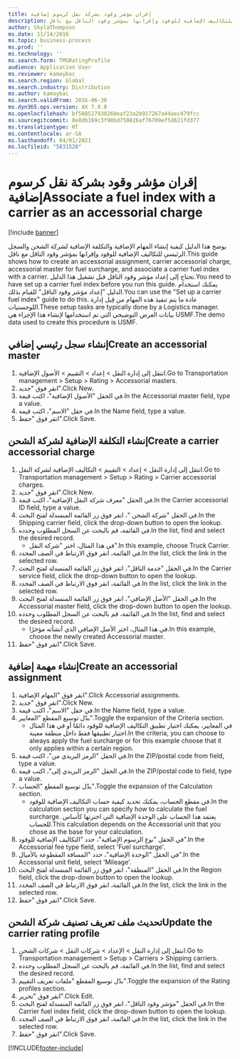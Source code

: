 ```yaml
---
title: إقران مؤشر وقود بشركة نقل كرسوم إضافية
description: يوضح هذا الدليل كيفية إنشاء المهام الإضافية والتكلفة الإضافية لشركة الشحن‬ والسجل الرئيسي للتكاليف الإضافية للوقود‬ وإقرانها بمؤشر وقود الناقل‬ مع ناقل.
author: ShylaThompson
ms.date: 11/14/2016
ms.topic: business-process
ms.prod: ''
ms.technology: ''
ms.search.form: TMSRatingProfile
audience: Application User
ms.reviewer: kamaybac
ms.search.region: Global
ms.search.industry: Distribution
ms.author: kamaybac
ms.search.validFrom: 2016-06-30
ms.dyn365.ops.version: AX 7.0.0
ms.openlocfilehash: bf588517930260eaf23a2b917267a44aec479fcc
ms.sourcegitcommit: 0e8db169c3f90bd750826af76709ef5d621fd377
ms.translationtype: HT
ms.contentlocale: ar-SA
ms.lasthandoff: 04/01/2021
ms.locfileid: "5831520"
---
```

# <a name="associate-a-fuel-index-with-a-carrier-as-an-accessorial-charge"></a><span data-ttu-id="1bc13-103">إقران مؤشر وقود بشركة نقل كرسوم إضافية</span><span class="sxs-lookup"><span data-stu-id="1bc13-103">Associate a fuel index with a carrier as an accessorial charge</span></span>

[!include [banner](../../includes/banner.md)]

<span data-ttu-id="1bc13-104">يوضح هذا الدليل كيفية إنشاء المهام الإضافية والتكلفة الإضافية لشركة الشحن‬ والسجل الرئيسي للتكاليف الإضافية للوقود‬ وإقرانها بمؤشر وقود الناقل‬ مع ناقل.</span><span class="sxs-lookup"><span data-stu-id="1bc13-104">This guide shows how to create an accessorial assignment, carrier accessorial charge, accessorial master for fuel surcharge, and associate a carrier fuel index with a carrier.</span></span> <span data-ttu-id="1bc13-105">تحتاج إلى إعداد مؤشر وقود الناقل قبل تشغيل هذا الدليل.</span><span class="sxs-lookup"><span data-stu-id="1bc13-105">You need to have set up a carrier fuel index before you run this guide.</span></span> <span data-ttu-id="1bc13-106">يمكنك استخدام الدليل "إعداد مؤشر وقود الناقل‬‬" للقيام بذلك.</span><span class="sxs-lookup"><span data-stu-id="1bc13-106">You can use the "Set up a carrier fuel index" guide to do this.</span></span> <span data-ttu-id="1bc13-107">عادة ما يتم تنفيذ هذه المهام من قِبل إدارة اللوجستيات‬.</span><span class="sxs-lookup"><span data-stu-id="1bc13-107">These setup tasks are typically done by a Logistics manager.</span></span> <span data-ttu-id="1bc13-108">بيانات العرض التوضيحي التي تم استخدامها لإنشاء هذا الإجراء هي USMF.</span><span class="sxs-lookup"><span data-stu-id="1bc13-108">The demo data used to create this procedure is USMF.</span></span>


## <a name="create-an-accessorial-master"></a><span data-ttu-id="1bc13-109">إنشاء سجل رئيسي إضافي</span><span class="sxs-lookup"><span data-stu-id="1bc13-109">Create an accessorial master</span></span>
1. <span data-ttu-id="1bc13-110">انتقل إلى إدارة النقل > إعداد > التقييم‬ > الأصول الإضافية.</span><span class="sxs-lookup"><span data-stu-id="1bc13-110">Go to Transportation management > Setup > Rating > Accessorial masters.</span></span>
2. <span data-ttu-id="1bc13-111">انقر فوق "جديد".</span><span class="sxs-lookup"><span data-stu-id="1bc13-111">Click New.</span></span>
3. <span data-ttu-id="1bc13-112">في الحقل "الأصول الإضافية‬"، اكتب قيمة.</span><span class="sxs-lookup"><span data-stu-id="1bc13-112">In the Accessorial master field, type a value.</span></span>
4. <span data-ttu-id="1bc13-113">في حقل "الاسم"، اكتب قيمة.</span><span class="sxs-lookup"><span data-stu-id="1bc13-113">In the Name field, type a value.</span></span>
5. <span data-ttu-id="1bc13-114">انقر فوق "حفظ".</span><span class="sxs-lookup"><span data-stu-id="1bc13-114">Click Save.</span></span>

## <a name="create-a-carrier-accessorial-charge"></a><span data-ttu-id="1bc13-115">إنشاء التكلفة الإضافية لشركة الشحن</span><span class="sxs-lookup"><span data-stu-id="1bc13-115">Create a carrier accessorial charge</span></span>
1. <span data-ttu-id="1bc13-116">انتقل إلى إدارة النقل > إعداد > التقييم‬ > التكاليف الإضافية لشركة النقل‬.</span><span class="sxs-lookup"><span data-stu-id="1bc13-116">Go to Transportation management > Setup > Rating > Carrier accessorial charges.</span></span>
2. <span data-ttu-id="1bc13-117">انقر فوق "جديد".</span><span class="sxs-lookup"><span data-stu-id="1bc13-117">Click New.</span></span>
3. <span data-ttu-id="1bc13-118">في الحقل "معرف شركة النقل الإضافية‬"، اكتب قيمة.</span><span class="sxs-lookup"><span data-stu-id="1bc13-118">In the Carrier accessorial ID field, type a value.</span></span>
4. <span data-ttu-id="1bc13-119">في الحقل "شركة الشحن "، انقر فوق زر القائمة المنسدلة لفتح البحث.</span><span class="sxs-lookup"><span data-stu-id="1bc13-119">In the Shipping carrier field, click the drop-down button to open the lookup.</span></span>
5. <span data-ttu-id="1bc13-120">في القائمة، قم بالبحث عن السجل المطلوب وحدده.</span><span class="sxs-lookup"><span data-stu-id="1bc13-120">In the list, find and select the desired record.</span></span>
    * <span data-ttu-id="1bc13-121">في هذا المثال، اختر "شركة النقل".</span><span class="sxs-lookup"><span data-stu-id="1bc13-121">In this example, choose Truck Carrier.</span></span>  
6. <span data-ttu-id="1bc13-122">في القائمة، انقر فوق الارتباط في الصف المحدد.</span><span class="sxs-lookup"><span data-stu-id="1bc13-122">In the list, click the link in the selected row.</span></span>
7. <span data-ttu-id="1bc13-123">‏‫في الحقل "خدمة الناقل‬"، انقر فوق زر القائمة المنسدلة لفتح البحث.‬</span><span class="sxs-lookup"><span data-stu-id="1bc13-123">In the Carrier service field, click the drop-down button to open the lookup.</span></span>
8. <span data-ttu-id="1bc13-124">في القائمة، انقر فوق الارتباط في الصف المحدد.</span><span class="sxs-lookup"><span data-stu-id="1bc13-124">In the list, click the link in the selected row.</span></span>
9. <span data-ttu-id="1bc13-125">في الحقل "الأصل الإضافي‬‬"، انقر فوق زر القائمة المنسدلة لفتح البحث.</span><span class="sxs-lookup"><span data-stu-id="1bc13-125">In the Accessorial master field, click the drop-down button to open the lookup.</span></span>
10. <span data-ttu-id="1bc13-126">في القائمة، قم بالبحث عن السجل المطلوب وحدده.</span><span class="sxs-lookup"><span data-stu-id="1bc13-126">In the list, find and select the desired record.</span></span>
    * <span data-ttu-id="1bc13-127">في هذا المثال، اختر الأصل الإضافي الذي أنشأته مؤخرًا.‬</span><span class="sxs-lookup"><span data-stu-id="1bc13-127">In this example, choose the newly created Accessorial master.</span></span>  
11. <span data-ttu-id="1bc13-128">انقر فوق "حفظ".</span><span class="sxs-lookup"><span data-stu-id="1bc13-128">Click Save.</span></span>

## <a name="create-an-accessorial-assignment"></a><span data-ttu-id="1bc13-129">إنشاء مهمة إضافية</span><span class="sxs-lookup"><span data-stu-id="1bc13-129">Create an accessorial assignment</span></span>
1. <span data-ttu-id="1bc13-130">انقر فوق "المهام الإضافية".</span><span class="sxs-lookup"><span data-stu-id="1bc13-130">Click Accessorial assignments.</span></span>
2. <span data-ttu-id="1bc13-131">انقر فوق "جديد".</span><span class="sxs-lookup"><span data-stu-id="1bc13-131">Click New.</span></span>
3. <span data-ttu-id="1bc13-132">في حقل "الاسم"، اكتب قيمة.</span><span class="sxs-lookup"><span data-stu-id="1bc13-132">In the Name field, type a value.</span></span>
4. <span data-ttu-id="1bc13-133">بدّل توسيع المقطع "المعايير".</span><span class="sxs-lookup"><span data-stu-id="1bc13-133">Toggle the expansion of the Criteria section.</span></span>
    * <span data-ttu-id="1bc13-134">في المعايير، يمكنك اختيار تطبيق التكاليف الإضافية للوقود‬ دائمًا أو في هذا المثال اختيار تطبيقها فقط داخل منطقة معينة.</span><span class="sxs-lookup"><span data-stu-id="1bc13-134">In the criteria, you can choose to always apply the fuel surcharge or for this example choose that it only applies within a certain region.</span></span>  
5. <span data-ttu-id="1bc13-135">في الحقل "الرمز البريدي من"، اكتب قيمة.</span><span class="sxs-lookup"><span data-stu-id="1bc13-135">In the ZIP/postal code from field, type a value.</span></span>
6. <span data-ttu-id="1bc13-136">في الحقل "الرمز البريدي إلى"، اكتب قيمة.</span><span class="sxs-lookup"><span data-stu-id="1bc13-136">In the ZIP/postal code to field, type a value.</span></span>
7. <span data-ttu-id="1bc13-137">بدّل توسيع المقطع "الحساب".</span><span class="sxs-lookup"><span data-stu-id="1bc13-137">Toggle the expansion of the Calculation section.</span></span>
    * <span data-ttu-id="1bc13-138">في مقطع الحساب، يمكنك تحديد كيفية حساب التكاليف الإضافية للوقود‬.</span><span class="sxs-lookup"><span data-stu-id="1bc13-138">In the calculation section you can specify how to calculate the fuel surcharge.</span></span> <span data-ttu-id="1bc13-139">يعتمد هذا الحساب على الوحدة الإضافية‬ التي اخترتها كأساس للحساب.</span><span class="sxs-lookup"><span data-stu-id="1bc13-139">This calculation depends on the Accessorial unit that you chose as the base for your calculation.</span></span>  
8. <span data-ttu-id="1bc13-140">في الحقل "نوع الرسوم الإضافية‬"، حدد "التكاليف الإضافية للوقود‬".</span><span class="sxs-lookup"><span data-stu-id="1bc13-140">In the Accessorial fee type field, select 'Fuel surcharge'.</span></span>
9. <span data-ttu-id="1bc13-141">في الحقل "الوحدة الإضافية‬"، حدد "المسافة المقطوعة بالأميال‬".</span><span class="sxs-lookup"><span data-stu-id="1bc13-141">In the Accessorial unit field, select 'Mileage'.</span></span>
10. <span data-ttu-id="1bc13-142">في الحقل "المنطقة‬"، انقر فوق زر القائمة المنسدلة لفتح البحث.</span><span class="sxs-lookup"><span data-stu-id="1bc13-142">In the Region field, click the drop-down button to open the lookup.</span></span>
11. <span data-ttu-id="1bc13-143">في القائمة، انقر فوق الارتباط في الصف المحدد.</span><span class="sxs-lookup"><span data-stu-id="1bc13-143">In the list, click the link in the selected row.</span></span>
12. <span data-ttu-id="1bc13-144">انقر فوق "حفظ".</span><span class="sxs-lookup"><span data-stu-id="1bc13-144">Click Save.</span></span>

## <a name="update-the-carrier-rating-profile"></a><span data-ttu-id="1bc13-145">تحديث ملف تعريف تصنيف شركة الشحن</span><span class="sxs-lookup"><span data-stu-id="1bc13-145">Update the carrier rating profile</span></span>
1. <span data-ttu-id="1bc13-146">انتقل إلى إدارة النقل > الإعداد > شركات النقل > شركات الشحن.</span><span class="sxs-lookup"><span data-stu-id="1bc13-146">Go to Transportation management > Setup > Carriers > Shipping carriers.</span></span>
2. <span data-ttu-id="1bc13-147">في القائمة، قم بالبحث عن السجل المطلوب وحدده.</span><span class="sxs-lookup"><span data-stu-id="1bc13-147">In the list, find and select the desired record.</span></span>
3. <span data-ttu-id="1bc13-148">بدّل توسيع المقطع "ملفات تعريف التقييم‬‬".</span><span class="sxs-lookup"><span data-stu-id="1bc13-148">Toggle the expansion of the Rating profiles section.</span></span>
4. <span data-ttu-id="1bc13-149">انقر فوق "تحرير".</span><span class="sxs-lookup"><span data-stu-id="1bc13-149">Click Edit.</span></span>
5. <span data-ttu-id="1bc13-150">في الحقل "مؤشر وقود الناقل‬‬‬"، انقر فوق زر القائمة المنسدلة لفتح البحث.</span><span class="sxs-lookup"><span data-stu-id="1bc13-150">In the Carrier fuel index field, click the drop-down button to open the lookup.</span></span>
6. <span data-ttu-id="1bc13-151">في القائمة، انقر فوق الارتباط في الصف المحدد.</span><span class="sxs-lookup"><span data-stu-id="1bc13-151">In the list, click the link in the selected row.</span></span>
7. <span data-ttu-id="1bc13-152">انقر فوق "حفظ".</span><span class="sxs-lookup"><span data-stu-id="1bc13-152">Click Save.</span></span>



[!INCLUDE[footer-include](../../../includes/footer-banner.md)]